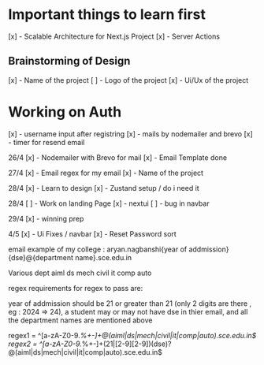 # Important things to learn first

[x] - Scalable Architecture for Next.js Project
[x] - Server Actions

## Brainstorming of Design

[x] - Name of the project
[ ] - Logo of the project
[x] - Ui/Ux of the project

# Working on Auth

[x] - username input after registring
[x] - mails by nodemailer and brevo
[x] - timer for resend email

<!-- Will work on this -->

26/4
[x] - Nodemailer with Brevo for mail
[x] - Email Template done

27/4
[x] - Email regex for my email
[x] - Name of the project

28/4
[x] - Learn to design
[x] - Zustand setup / do i need it

28/4
[ ] - Work on landing Page
[x] - nextui
[ ] - bug in navbar

29/4
[x] - winning prep

4/5
[x] - Ui Fixes / navbar
[x] - Reset Password sort

email example of my college :
aryan.nagbanshi{year of addmission}{dse}@{department name}.sce.edu.in

Various dept
aiml
ds
mech
civil
it
comp
auto

regex requirements for regex to pass are:

year of addmission should be 21 or greater than 21 (only 2 digits are there , eg : 2024 => 24),
a student may or may not have dse in thier email,
and all the department names are mentioned above

regex1 = ^[a-zA-Z0-9._%+-]+@(aiml|ds|mech|civil|it|comp|auto)\.sce\.edu\.in$
regex2 = ^[a-zA-Z0-9._%+-]+(21|[2-9][2-9])(dse)?@(aiml|ds|mech|civil|it|comp|auto)\.sce\.edu\.in$
